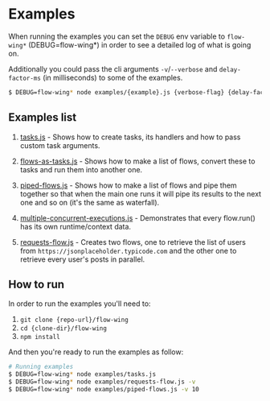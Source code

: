 # Examples

When running the examples you can set the `DEBUG` env variable to `flow-wing*`
(DEBUG=flow-wing*) in order to see a detailed log of what is going on.

Additionally you could pass the cli arguments `-v`/`--verbose` and `delay-factor-ms`
(in milliseconds) to some of the examples.

```bash
$ DEBUG=flow-wing* node examples/{example}.js {verbose-flag} {delay-factor-ms}
```

## Examples list

1. [tasks.js](tasks.js) - Shows how to create tasks, its handlers and how to pass custom task arguments.

2. [flows-as-tasks.js](flows-as-tasks.js) - Shows how to make a list of flows, convert these to tasks
and run them into another one.

3. [piped-flows.js](piped-flows.js) - Shows how to make a list of flows and pipe them together
so that when the main one runs it will pipe its results to the next one and so on (it's the same as waterfall).

4. [multiple-concurrent-executions.js](multiple-concurrent-executions.js) - Demonstrates that every flow.run()
has its own runtime/context data.

5. [requests-flow.js](requests-flow.js) - Creates two flows, one to retrieve the list of users from `https://jsonplaceholder.typicode.com` and the other one to retrieve every user's posts in parallel.

## How to run

In order to run the examples you'll need to:

1. `git clone {repo-url}/flow-wing`
2. `cd {clone-dir}/flow-wing`
3. `npm install`

And then you're ready to run the examples as follow:

```bash
# Running examples
$ DEBUG=flow-wing* node examples/tasks.js
$ DEBUG=flow-wing* node examples/requests-flow.js -v
$ DEBUG=flow-wing* node examples/piped-flows.js -v 10
```
